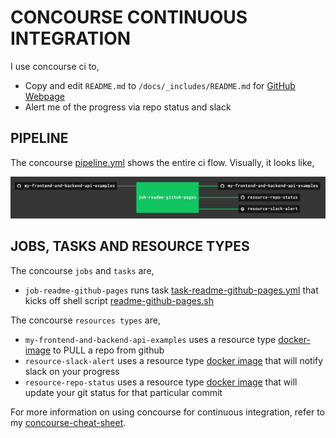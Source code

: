 # CONCOURSE CONTINUOUS INTEGRATION

I use concourse ci to,

* Copy and edit `README.md` to `/docs/_includes/README.md` for
  [GitHub Webpage](https://jeffdecola.github.io/my-frontend-and-backend-api-examples/)
* Alert me of the progress via repo status and slack

## PIPELINE

The concourse
[pipeline.yml](https://github.com/JeffDeCola/my-frontend-and-backend-api-examples/blob/master/ci/pipeline.yml)
shows the entire ci flow. Visually, it looks like,

![IMAGE - my-frontend-and-backend-api-examples concourse ci pipeline - IMAGE](docs/pics/my-frontend-and-backend-api-examples-pipeline.jpg)

## JOBS, TASKS AND RESOURCE TYPES

The concourse `jobs` and `tasks` are,

* `job-readme-github-pages` runs task
  [task-readme-github-pages.yml](https://github.com/JeffDeCola/my-frontend-and-backend-api-examples/blob/master/ci/tasks/task-readme-github-pages.yml)
  that kicks off shell script
  [readme-github-pages.sh](https://github.com/JeffDeCola/my-frontend-and-backend-api-examples/blob/master/ci/scripts/readme-github-pages.sh)

The concourse `resources types` are,

* `my-frontend-and-backend-api-examples` uses a resource type
  [docker-image](https://hub.docker.com/r/concourse/git-resource/)
  to PULL a repo from github
* `resource-slack-alert` uses a resource type
  [docker image](https://hub.docker.com/r/cfcommunity/slack-notification-resource)
  that will notify slack on your progress
* `resource-repo-status` uses a resource type
  [docker image](https://hub.docker.com/r/dpb587/github-status-resource)
  that will update your git status for that particular commit

For more information on using concourse for continuous integration,
refer to my
[concourse-cheat-sheet](https://github.com/JeffDeCola/my-frontend-and-backend-api-examples/tree/master/software/operations-tools/continuous-integration-continuous-deployment/concourse-cheat-sheet).
